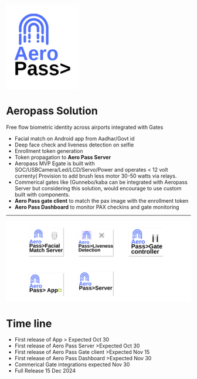 ![](/aeropasslogo.png)
# Aeropass Solution 
Free flow biometric identity across airports integrated with Gates
- Facial match on Android app from Aadhar/Govt id
- Deep face check and liveness detection on selfie
- Enrollment token generation
- Token propagation to <b>Aero Pass Server</b>
- Aeropass MVP Egate is built with SOC/USBCamera/Led/LCD/Servo/Power and operates < 12 volt currenty( Provision to add brush less motor 30-50 watts via relays.
- Commerical gates like (Gunnebo/kaba can be integrated with Aeropass Server but considering this solution, would encourage to use custom built with components.
- <b>Aero Pass gate client</b> to match the pax image with the enrollment token
- <b>Aero Pass Dashboard</b> to monitor PAX  checkins and gate monitoring
------------------------------------------------------------------

![](/modules.png)
# Time line 
- First release of App > Expected Oct 30
- First release of Aero Pass Server  >Expected Oct 30
- First release of Aero Pass Gate client >Expected Nov 15
- First release of Aero Pass Dashboard  >Expected Nov 30 
- Commerical Gate integrations expected Nov 30 
- Full Release 15 Dec 2024 
